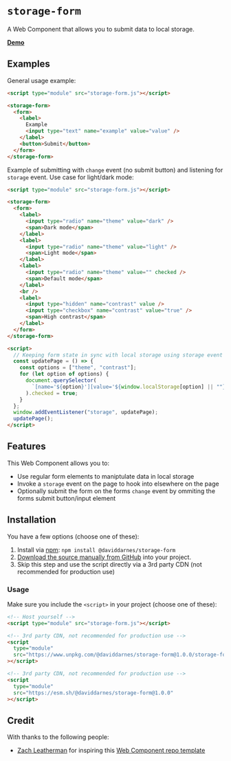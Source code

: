# `storage-form`

A Web Component that allows you to submit data to local storage.

**[Demo](https://daviddarnes.github.io/storage-form/demo.html)**

## Examples

General usage example:

```html
<script type="module" src="storage-form.js"></script>

<storage-form>
  <form>
    <label>
      Example
      <input type="text" name="example" value="value" />
    </label>
    <button>Submit</button>
  </form>
</storage-form>
```

Example of submitting with `change` event (no submit button) and listening for `storage` event. Use case for light/dark mode:

```html
<script type="module" src="storage-form.js"></script>

<storage-form>
  <form>
    <label>
      <input type="radio" name="theme" value="dark" />
      <span>Dark mode</span>
    </label>
    <label>
      <input type="radio" name="theme" value="light" />
      <span>Light mode</span>
    </label>
    <label>
      <input type="radio" name="theme" value="" checked />
      <span>Default mode</span>
    </label>
    <br />
    <label>
      <input type="hidden" name="contrast" value />
      <input type="checkbox" name="contrast" value="true" />
      <span>High contrast</span>
    </label>
  </form>
</storage-form>

<script>
  // Keeping form state in sync with local storage using storage event and on page load
  const updatePage = () => {
    const options = ["theme", "contrast"];
    for (let option of options) {
      document.querySelector(
        `[name='${option}'][value='${window.localStorage[option] || ""}']`
      ).checked = true;
    }
  };
  window.addEventListener("storage", updatePage);
  updatePage();
</script>
```

## Features

This Web Component allows you to:

- Use regular form elements to maniptulate data in local storage
- Invoke a `storage` event on the page to hook into elsewhere on the page
- Optionally submit the form on the forms `change` event by ommiting the forms submit button/input element

## Installation

You have a few options (choose one of these):

1. Install via [npm](https://www.npmjs.com/package/@daviddarnes/storage-form): `npm install @daviddarnes/storage-form`
1. [Download the source manually from GitHub](https://github.com/daviddarnes/storage-form/releases) into your project.
1. Skip this step and use the script directly via a 3rd party CDN (not recommended for production use)

### Usage

Make sure you include the `<script>` in your project (choose one of these):

```html
<!-- Host yourself -->
<script type="module" src="storage-form.js"></script>
```

```html
<!-- 3rd party CDN, not recommended for production use -->
<script
  type="module"
  src="https://www.unpkg.com/@daviddarnes/storage-form@1.0.0/storage-form.js"
></script>
```

```html
<!-- 3rd party CDN, not recommended for production use -->
<script
  type="module"
  src="https://esm.sh/@daviddarnes/storage-form@1.0.0"
></script>
```

## Credit

With thanks to the following people:

- [Zach Leatherman](https://zachleat.com) for inspiring this [Web Component repo template](https://github.com/daviddarnes/component-template)
